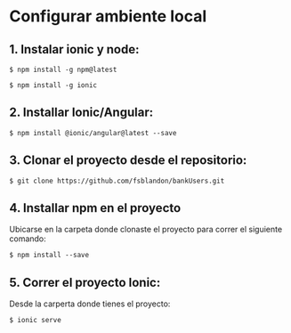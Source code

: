 # Configurar ambiente local


## 1. Instalar ionic y node:

```
$ npm install -g npm@latest
```
```
$ npm install -g ionic
```

## 2. Installar Ionic/Angular:

````
$ npm install @ionic/angular@latest --save
````


## 3. Clonar el proyecto desde el repositorio:

```
$ git clone https://github.com/fsblandon/bankUsers.git
```

## 4. Installar npm en el proyecto

Ubicarse en la carpeta donde clonaste el proyecto para correr el siguiente comando:

```
$ npm install --save
```

## 5. Correr el proyecto Ionic:

Desde la carperta donde tienes el proyecto:

```
$ ionic serve
```


